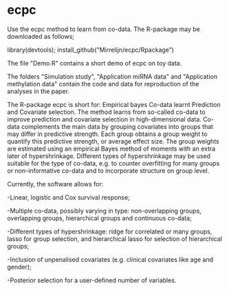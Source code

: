 # ecpc
Use the ecpc method to learn from co-data.
The R-package may be downloaded as follows;

library(devtools); install_github("Mirrelijn/ecpc/Rpackage")

The file "Demo.R" contains a short demo of ecpc on toy data.

The folders "Simulation study", "Application miRNA data" and "Application methylation data" contain the code and data for reproduction of the analyses in the paper.


The R-package ecpc is short for: Empirical bayes Co-data learnt Prediction and Covariate selection. 
The method learns from so-called co-data to improve prediction and covariate selection in high-dimensional data. Co-data complements the main data by grouping covariates into groups that may differ in predictive strength. Each group obtains a group weight to quantify this predictive strength, or average effect size. The group weights are estimated using an empirical Bayes method of moments with an extra later of hypershrinkage. Different types of hypershrinkage may be used suitable for the type of co-data, e.g. to counter overfitting for many groups or non-informative co-data and to incorporate structure on group level.

Currently, the software allows for:

-Linear, logistic and Cox survival response;

-Multiple co-data, possibly varying in type: non-overlapping groups, overlapping groups, hierarchical groups and continuous co-data;

-Different types of hypershrinkage: ridge for correlated or many groups, lasso for group selection, and hierarchical lasso for selection of hierarchical groups;

-Inclusion of unpenalised covariates (e.g. clinical covariates like age and gender);

-Posterior selection for a user-defined number of variables.
